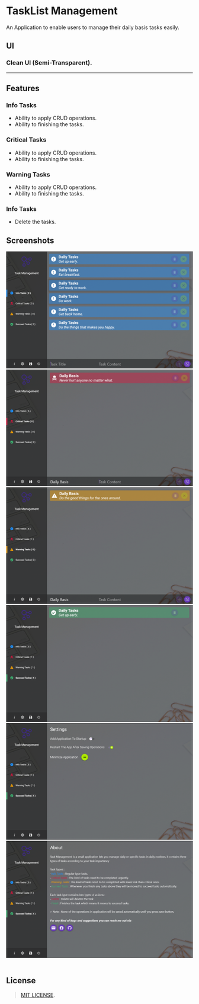 # TaskList Management
An Application to enable users to manage their daily basis tasks easily.

## UI

### Clean UI (Semi-Transparent).

___

## Features


### Info Tasks
- Ability to apply CRUD operations.
- Ability to finishing the tasks.

### Critical Tasks
- Ability to apply CRUD operations.
- Ability to finishing the tasks.

### Warning Tasks
- Ability to apply CRUD operations.
- Ability to finishing the tasks.

### Info Tasks
- Delete the tasks.

## Screenshots

<div align="center">

<img alt="Info Tasks" src="./Screenshots/InfoTasks.png">
                          
<img alt="screenshot01" src="./Screenshots/CriticalTasks.png">
                          
<img alt="screenshot01" src="./Screenshots/WarningTasks.png">
                           
<img alt="screenshot01" src="./Screenshots/SucceedTasks.png">
                           
<img alt="screenshot01" src="./Screenshots/Settings.png">
   
<img alt="screenshot18" src="./Screenshots/About.png">

</div>

<br>

## License

> [MIT LICENSE](./LICENSE).